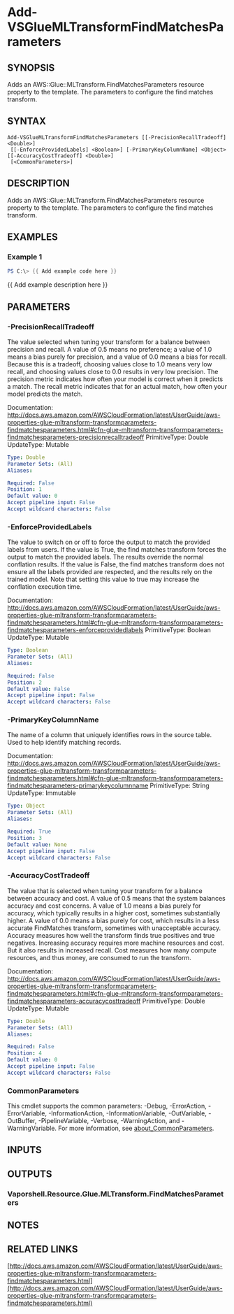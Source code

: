 # Add-VSGlueMLTransformFindMatchesParameters

## SYNOPSIS
Adds an AWS::Glue::MLTransform.FindMatchesParameters resource property to the template.
The parameters to configure the find matches transform.

## SYNTAX

```
Add-VSGlueMLTransformFindMatchesParameters [[-PrecisionRecallTradeoff] <Double>]
 [[-EnforceProvidedLabels] <Boolean>] [-PrimaryKeyColumnName] <Object> [[-AccuracyCostTradeoff] <Double>]
 [<CommonParameters>]
```

## DESCRIPTION
Adds an AWS::Glue::MLTransform.FindMatchesParameters resource property to the template.
The parameters to configure the find matches transform.

## EXAMPLES

### Example 1
```powershell
PS C:\> {{ Add example code here }}
```

{{ Add example description here }}

## PARAMETERS

### -PrecisionRecallTradeoff
The value selected when tuning your transform for a balance between precision and recall.
A value of 0.5 means no preference; a value of 1.0 means a bias purely for precision, and a value of 0.0 means a bias for recall.
Because this is a tradeoff, choosing values close to 1.0 means very low recall, and choosing values close to 0.0 results in very low precision.
The precision metric indicates how often your model is correct when it predicts a match.
The recall metric indicates that for an actual match, how often your model predicts the match.

Documentation: http://docs.aws.amazon.com/AWSCloudFormation/latest/UserGuide/aws-properties-glue-mltransform-transformparameters-findmatchesparameters.html#cfn-glue-mltransform-transformparameters-findmatchesparameters-precisionrecalltradeoff
PrimitiveType: Double
UpdateType: Mutable

```yaml
Type: Double
Parameter Sets: (All)
Aliases:

Required: False
Position: 1
Default value: 0
Accept pipeline input: False
Accept wildcard characters: False
```

### -EnforceProvidedLabels
The value to switch on or off to force the output to match the provided labels from users.
If the value is True, the find matches transform forces the output to match the provided labels.
The results override the normal conflation results.
If the value is False, the find matches transform does not ensure all the labels provided are respected, and the results rely on the trained model.
Note that setting this value to true may increase the conflation execution time.

Documentation: http://docs.aws.amazon.com/AWSCloudFormation/latest/UserGuide/aws-properties-glue-mltransform-transformparameters-findmatchesparameters.html#cfn-glue-mltransform-transformparameters-findmatchesparameters-enforceprovidedlabels
PrimitiveType: Boolean
UpdateType: Mutable

```yaml
Type: Boolean
Parameter Sets: (All)
Aliases:

Required: False
Position: 2
Default value: False
Accept pipeline input: False
Accept wildcard characters: False
```

### -PrimaryKeyColumnName
The name of a column that uniquely identifies rows in the source table.
Used to help identify matching records.

Documentation: http://docs.aws.amazon.com/AWSCloudFormation/latest/UserGuide/aws-properties-glue-mltransform-transformparameters-findmatchesparameters.html#cfn-glue-mltransform-transformparameters-findmatchesparameters-primarykeycolumnname
PrimitiveType: String
UpdateType: Immutable

```yaml
Type: Object
Parameter Sets: (All)
Aliases:

Required: True
Position: 3
Default value: None
Accept pipeline input: False
Accept wildcard characters: False
```

### -AccuracyCostTradeoff
The value that is selected when tuning your transform for a balance between accuracy and cost.
A value of 0.5 means that the system balances accuracy and cost concerns.
A value of 1.0 means a bias purely for accuracy, which typically results in a higher cost, sometimes substantially higher.
A value of 0.0 means a bias purely for cost, which results in a less accurate FindMatches transform, sometimes with unacceptable accuracy.
Accuracy measures how well the transform finds true positives and true negatives.
Increasing accuracy requires more machine resources and cost.
But it also results in increased recall.
Cost measures how many compute resources, and thus money, are consumed to run the transform.

Documentation: http://docs.aws.amazon.com/AWSCloudFormation/latest/UserGuide/aws-properties-glue-mltransform-transformparameters-findmatchesparameters.html#cfn-glue-mltransform-transformparameters-findmatchesparameters-accuracycosttradeoff
PrimitiveType: Double
UpdateType: Mutable

```yaml
Type: Double
Parameter Sets: (All)
Aliases:

Required: False
Position: 4
Default value: 0
Accept pipeline input: False
Accept wildcard characters: False
```

### CommonParameters
This cmdlet supports the common parameters: -Debug, -ErrorAction, -ErrorVariable, -InformationAction, -InformationVariable, -OutVariable, -OutBuffer, -PipelineVariable, -Verbose, -WarningAction, and -WarningVariable. For more information, see [about_CommonParameters](http://go.microsoft.com/fwlink/?LinkID=113216).

## INPUTS

## OUTPUTS

### Vaporshell.Resource.Glue.MLTransform.FindMatchesParameters
## NOTES

## RELATED LINKS

[http://docs.aws.amazon.com/AWSCloudFormation/latest/UserGuide/aws-properties-glue-mltransform-transformparameters-findmatchesparameters.html](http://docs.aws.amazon.com/AWSCloudFormation/latest/UserGuide/aws-properties-glue-mltransform-transformparameters-findmatchesparameters.html)

